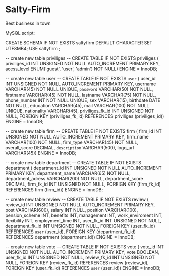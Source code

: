 # Salty-Firm
Best business in town

MySQL script:


CREATE SCHEMA IF NOT EXISTS saltyfirm DEFAULT CHARACTER SET UTF8MB4;
USE saltyfirm ;

-- create new table priviliges --
CREATE TABLE IF NOT EXISTS priviliges (
  priviliges_id INT UNSIGNED NOT NULL AUTO_INCREMENT PRIMARY KEY,
  acess_level ENUM('guest', 'user', 'admin') NOT NULL)
ENGINE = InnoDB;

-- create new table user --
CREATE TABLE IF NOT EXISTS `user` (
  user_id INT UNSIGNED NOT NULL AUTO_INCREMENT PRIMARY KEY,
  username VARCHAR(45) NOT NULL UNIQUE,
  `password` VARCHAR(50) NOT NULL,
  firstname VARCHAR(45) NOT NULL,
  lastname VARCHAR(75) NOT NULL,
  phone_number INT NOT NULL UNIQUE,
  sex VARCHAR(15),
  birthdate DATE NOT NULL,
  education VARCHAR(45),
  mail VARCHAR(100) NOT NULL UNIQUE,
  nationality VARCHAR(45),
  priviliges_fk_id INT UNSIGNED NOT NULL,
    FOREIGN KEY (priviliges_fk_id)
    REFERENCES priviliges (priviliges_id))
ENGINE = InnoDB;

-- create new table firm --
CREATE TABLE IF NOT EXISTS firm (
  firm_id INT UNSIGNED NOT NULL AUTO_INCREMENT PRIMARY KEY,
  firm_name VARCHAR(100) NOT NULL,
  firm_type VARCHAR(45) NOT NULL,
  overall_score DECIMAL,
  `description` VARCHAR(500),
  logo_url VARCHAR(45))
ENGINE = InnoDB;

-- create new table department --
CREATE TABLE IF NOT EXISTS department (
  department_id INT UNSIGNED NOT NULL AUTO_INCREMENT PRIMARY KEY,
  department_name VARCHAR(65) NOT NULL,
  department_adress VARCHAR(200) NOT NULL,
  department_score DECIMAL,
  firm_fk_id INT UNSIGNED NOT NULL,
    FOREIGN KEY (firm_fk_id)
    REFERENCES firm (firm_id))
ENGINE = InnoDB;

-- create new table review --
CREATE TABLE IF NOT EXISTS review (
  review_id INT UNSIGNED NOT NULL AUTO_INCREMENT PRIMARY KEY,
  post VARCHAR(600),
  salary INT NULL,
  position VARCHAR(100),
  pension_scheme INT,
  benefits INT,
  management INT,
  work_enviroment INT,
  flexibility INT,
  employment_time INT,
  user_fk_id INT UNSIGNED NOT NULL,
  department_fk_id INT UNSIGNED NOT NULL,
    FOREIGN KEY (user_fk_id)
    REFERENCES `user` (user_id),
    FOREIGN KEY (department_fk_id)
    REFERENCES department (department_id))
ENGINE = InnoDB;

-- create new table vote --
CREATE TABLE IF NOT EXISTS vote (
  vote_id INT UNSIGNED NOT NULL AUTO_INCREMENT PRIMARY KEY,
  vote BOOLEAN,
  user_fk_id INT UNSIGNED NOT NULL,
  review_fk_id INT UNSIGNED NOT NULL,
    FOREIGN KEY (review_fk_id)
    REFERENCES review (review_id),
    FOREIGN KEY (user_fk_id)
    REFERENCES `user` (user_id))
ENGINE = InnoDB;
